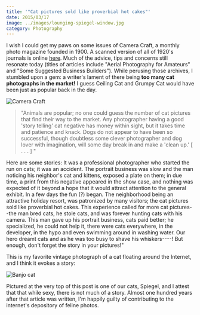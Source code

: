 ```yaml
---
title: '"Cat pictures sold like proverbial hot cakes"'
date: 2015/03/17
image: ../images/lounging-spiegel-window.jpg
category: Photography
---
```


I wish I could get my paws on some issues of Camera Craft, a monthly photo magazine founded in 1900. A scanned version of all of 1920's journals is online [here](https://books.google.com/books?id=9QzOAAAAMAAJ&dq=%22camera%20craft%22&pg=PP7#v=onepage&q=%22camera%20craft%22&f=false). Much of the advice, tips and concerns still resonate today (titles of articles include "Aerial Photography for Amateurs" and "Some Suggested Business Builders"). While perusing those archives, I stumbled upon a gem: a writer's lament of there being **too many cat photographs in the market!** I guess Ceiling Cat and Grumpy Cat would have been just as popular back in the day.

![Camera Craft](../images/camera-craft-vol28-no10.jpg)

> "Animals are popular; no one could guess the number of cat pictures that find their way to the market. Any photographer having a good 'story telling' cat negative has money within sight, but it takes time and patience and knack. Dogs do not appear to have been so successful, though doubtless some clever photographer and dog lover with imagination, will some day break in and make a 'clean up.' \[ . . . \] "

Here are some stories: It was a professional photographer who started the run on cats; it was an accident. The portrait business was slow and the man noticing his neighbor's cat and kittens, exposed a plate on them; in due time, a print from this negative appeared in the show case, and nothing was expected of it beyond a hope that it would attract attention to the general exhibit. In a few days the fun (?) began. The neighborhood being an attractive holiday resort, was patronized by many visitors; the cat pictures sold like proverbial hot cakes. This experience called for more cat pictures--the man bred cats, he stole cats, and was forever hunting cats with his camera. This man gave up his portrait business, cats paid better; he specialized, he could not help it, there were cats everywhere, in the developer, in the hypo and even swimming around in washing water. Our hero dreamt cats and as he was too busy to shave his whiskers----! But enough, don't forget the story in your pictures!"

This is my favorite vintage photograph of a cat floating around the Internet, and I think it evokes a story:

![Banjo cat](../images/Banjo-Cat.jpg)

Pictured at the very top of this post is one of our cats, Spiegel, and I attest that that while sexy, there is not much of a story. Almost one hundred years after that article was written, I'm happily guilty of contributing to the internet's depository of feline photos.
